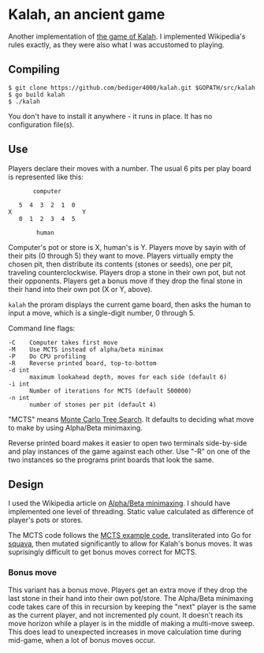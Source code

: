 # Kalah, an ancient game

Another implementation of [the game of Kalah](https://en.wikipedia.org/wiki/Kalah).
I implemented Wikipedia's rules exactly, as they were also what I was
accustomed to playing.

## Compiling

    $ git clone https://github.com/bediger4000/kalah.git $GOPATH/src/kalah
    $ go build kalah
    $ ./kalah

You don't have to install it anywhere - it runs in place.
It has no configuration file(s).

## Use

Players declare their moves with a number.
The usual 6 pits per play board is represented like this:

           computer

       5  4  3  2  1  0
    X                    Y
       0  1  2  3  4  5

            human

Computer's pot or store is X, human's is Y.
Players move by sayin with of their pits (0 through 5)
they want to move.
Players virtually empty the chosen pit,
then distribute its contents (stones or seeds),
one per pit, traveling counterclockwise.
Players drop a stone in their own pot,
but not their opponents.
Players get a bonus move if they drop the final stone
in their hand into their own pot (X or Y, above).

`kalah` the proram displays the current game board,
then asks the human to input a move, which is a single-digit
number, 0 through 5.

Command line flags:

    -C    Computer takes first move
    -M    Use MCTS instead of alpha/beta minimax
    -P    Do CPU profiling
    -R    Reverse printed board, top-to-bottom
    -d int
          maximum lookahead depth, moves for each side (default 6)
    -i int
          Number of iterations for MCTS (default 500000)
    -n int
          number of stones per pit (default 4)


"MCTS" means [Monte Carlo Tree Search](http://mcts.ai/).
It defaults to deciding what move to make by using Alpha/Beta minimaxing.

Reverse printed board makes it easier to open two terminals side-by-side
and play instances of the game against each other. Use "-R" on one of the
two instances so the programs print boards that look the same.

## Design

I used the Wikipedia article on [Alpha/Beta minimaxing](https://en.wikipedia.org/wiki/Alpha%E2%80%93beta_pruning).
I should have implemented one level of threading.
Static value calculated as difference of player's pots or stores.

The MCTS code follows the [MCTS example code](http://mcts.ai/code/python.html),
transliterated into Go for [squava](https://github.com/bediger4000/squava),
then mutated significantly to allow for Kalah's bonus moves.
It was suprisingly difficult to get bonus moves correct for MCTS.

### Bonus move

This variant has a bonus move.
Players get an extra move if they drop the last stone in their
hand into their own pot/store.
The Alpha/Beta minimaxing code takes care of this in recursion
by keeping the "next" player is the same as the current player,
and not incremented ply count.
It doesn't reach its move horizon while a player is in the middle
of making a multi-move sweep.
This does lead to unexpected increases in move calculation time
during mid-game, when a lot of bonus moves occur.
